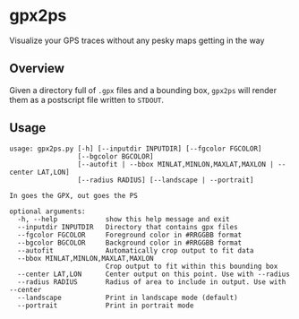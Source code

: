 # gpx2ps

Visualize your GPS traces without any pesky maps getting in the way

## Overview

Given a directory full of `.gpx` files and a bounding box, `gpx2ps` will render them as a postscript file written to `STDOUT`.

## Usage

```
usage: gpx2ps.py [-h] [--inputdir INPUTDIR] [--fgcolor FGCOLOR]
                 [--bgcolor BGCOLOR]
                 [--autofit | --bbox MINLAT,MINLON,MAXLAT,MAXLON | --center LAT,LON]
                 [--radius RADIUS] [--landscape | --portrait]

In goes the GPX, out goes the PS

optional arguments:
  -h, --help            show this help message and exit
  --inputdir INPUTDIR   Directory that contains gpx files
  --fgcolor FGCOLOR     Foreground color in #RRGGBB format
  --bgcolor BGCOLOR     Background color in #RRGGBB format
  --autofit             Automatically crop output to fit data
  --bbox MINLAT,MINLON,MAXLAT,MAXLON
                        Crop output to fit within this bounding box
  --center LAT,LON      Center output on this point. Use with --radius
  --radius RADIUS       Radius of area to include in output. Use with --center
  --landscape           Print in landscape mode (default)
  --portrait            Print in portrait mode
```
